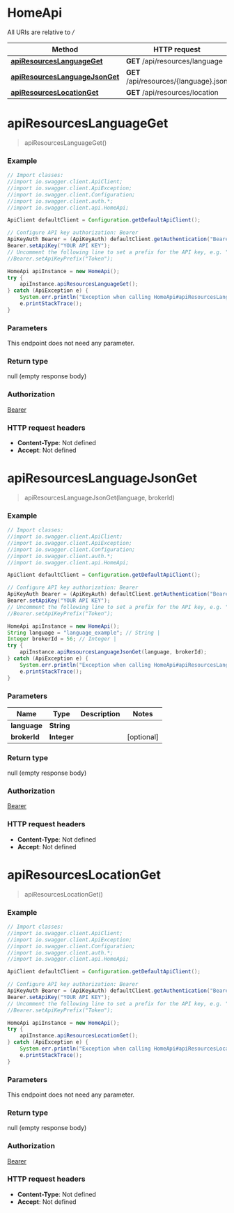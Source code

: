 # HomeApi

All URIs are relative to */*

Method | HTTP request | Description
------------- | ------------- | -------------
[**apiResourcesLanguageGet**](HomeApi.md#apiResourcesLanguageGet) | **GET** /api/resources/language | 
[**apiResourcesLanguageJsonGet**](HomeApi.md#apiResourcesLanguageJsonGet) | **GET** /api/resources/{language}.json | 
[**apiResourcesLocationGet**](HomeApi.md#apiResourcesLocationGet) | **GET** /api/resources/location | 

<a name="apiResourcesLanguageGet"></a>
# **apiResourcesLanguageGet**
> apiResourcesLanguageGet()



### Example
```java
// Import classes:
//import io.swagger.client.ApiClient;
//import io.swagger.client.ApiException;
//import io.swagger.client.Configuration;
//import io.swagger.client.auth.*;
//import io.swagger.client.api.HomeApi;

ApiClient defaultClient = Configuration.getDefaultApiClient();

// Configure API key authorization: Bearer
ApiKeyAuth Bearer = (ApiKeyAuth) defaultClient.getAuthentication("Bearer");
Bearer.setApiKey("YOUR API KEY");
// Uncomment the following line to set a prefix for the API key, e.g. "Token" (defaults to null)
//Bearer.setApiKeyPrefix("Token");

HomeApi apiInstance = new HomeApi();
try {
    apiInstance.apiResourcesLanguageGet();
} catch (ApiException e) {
    System.err.println("Exception when calling HomeApi#apiResourcesLanguageGet");
    e.printStackTrace();
}
```

### Parameters
This endpoint does not need any parameter.

### Return type

null (empty response body)

### Authorization

[Bearer](../README.md#Bearer)

### HTTP request headers

 - **Content-Type**: Not defined
 - **Accept**: Not defined

<a name="apiResourcesLanguageJsonGet"></a>
# **apiResourcesLanguageJsonGet**
> apiResourcesLanguageJsonGet(language, brokerId)



### Example
```java
// Import classes:
//import io.swagger.client.ApiClient;
//import io.swagger.client.ApiException;
//import io.swagger.client.Configuration;
//import io.swagger.client.auth.*;
//import io.swagger.client.api.HomeApi;

ApiClient defaultClient = Configuration.getDefaultApiClient();

// Configure API key authorization: Bearer
ApiKeyAuth Bearer = (ApiKeyAuth) defaultClient.getAuthentication("Bearer");
Bearer.setApiKey("YOUR API KEY");
// Uncomment the following line to set a prefix for the API key, e.g. "Token" (defaults to null)
//Bearer.setApiKeyPrefix("Token");

HomeApi apiInstance = new HomeApi();
String language = "language_example"; // String | 
Integer brokerId = 56; // Integer | 
try {
    apiInstance.apiResourcesLanguageJsonGet(language, brokerId);
} catch (ApiException e) {
    System.err.println("Exception when calling HomeApi#apiResourcesLanguageJsonGet");
    e.printStackTrace();
}
```

### Parameters

Name | Type | Description  | Notes
------------- | ------------- | ------------- | -------------
 **language** | **String**|  |
 **brokerId** | **Integer**|  | [optional]

### Return type

null (empty response body)

### Authorization

[Bearer](../README.md#Bearer)

### HTTP request headers

 - **Content-Type**: Not defined
 - **Accept**: Not defined

<a name="apiResourcesLocationGet"></a>
# **apiResourcesLocationGet**
> apiResourcesLocationGet()



### Example
```java
// Import classes:
//import io.swagger.client.ApiClient;
//import io.swagger.client.ApiException;
//import io.swagger.client.Configuration;
//import io.swagger.client.auth.*;
//import io.swagger.client.api.HomeApi;

ApiClient defaultClient = Configuration.getDefaultApiClient();

// Configure API key authorization: Bearer
ApiKeyAuth Bearer = (ApiKeyAuth) defaultClient.getAuthentication("Bearer");
Bearer.setApiKey("YOUR API KEY");
// Uncomment the following line to set a prefix for the API key, e.g. "Token" (defaults to null)
//Bearer.setApiKeyPrefix("Token");

HomeApi apiInstance = new HomeApi();
try {
    apiInstance.apiResourcesLocationGet();
} catch (ApiException e) {
    System.err.println("Exception when calling HomeApi#apiResourcesLocationGet");
    e.printStackTrace();
}
```

### Parameters
This endpoint does not need any parameter.

### Return type

null (empty response body)

### Authorization

[Bearer](../README.md#Bearer)

### HTTP request headers

 - **Content-Type**: Not defined
 - **Accept**: Not defined

